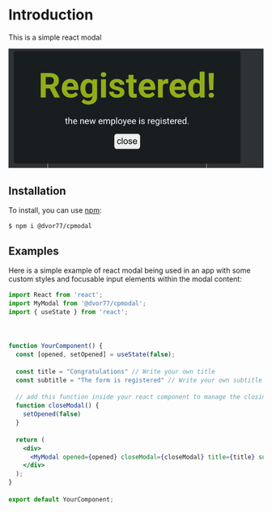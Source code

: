 # Introduction
This is a simple react modal

![Alt text](/src/img/example-modal.png)

## Installation

To install, you can use [npm](https://npmjs.org/):


    $ npm i @dvor77/cpmodal
    
    
 
## Examples

Here is a simple example of react modal being used in an app with some custom
styles and focusable input elements within the modal content:

```jsx
import React from 'react';
import MyModal from '@dvor77/cpmodal';
import { useState } from 'react';



function YourComponent() {
  const [opened, setOpened] = useState(false);
  
  const title = "Congratulations" // Write your own title
  const subtitle = "The form is registered" // Write your own subtitle
  
  // add this function inside your react component to manage the closing of component
  function closeModal() {
    setOpened(false)
  }

  return (
    <div>
      <MyModal opened={opened} closeModal={closeModal} title={title} subtitle={subtitle}/>
    </div>
  );
}

export default YourComponent;
```
